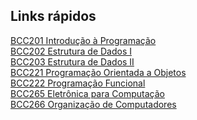 ## Links rápidos

<a href="https://github.com/nicollecnunes/ufop/tree/main/BCC201"> BCC201 Introdução à Programação </a><br>
<a href="https://github.com/nicollecnunes/ufop/tree/main/BCC202"> BCC202 Estrutura de Dados I </a><br>
<a href="https://github.com/nicollecnunes/ufop/tree/main/BCC203"> BCC203 Estrutura de Dados II </a><br>
<a href="https://github.com/nicollecnunes/ufop/tree/main/BCC221"> BCC221 Programação Orientada a Objetos </a><br>
<a href="https://github.com/nicollecnunes/ufop/tree/main/BCC222"> BCC222 Programação Funcional </a><br>
<a href="https://github.com/nicollecnunes/ufop/tree/main/BCC265"> BCC265 Eletrônica para Computação </a><br>
<a href="https://github.com/nicollecnunes/ufop/tree/main/BCC266"> BCC266 Organização de Computadores </a><br>




